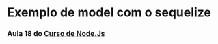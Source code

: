 # Exemplo de model com o sequelize

### Aula 18 do <a href="https://www.youtube.com/playlist?list=PLJ_KhUnlXUPtbtLwaxxUxHqvcNQndmI4B">Curso de Node.Js</a>

